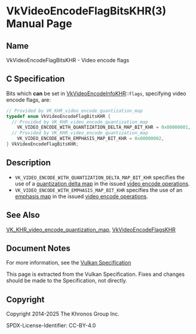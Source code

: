 # VkVideoEncodeFlagBitsKHR(3) Manual Page

## Name

VkVideoEncodeFlagBitsKHR - Video encode flags



## [](#_c_specification)C Specification

Bits which **can** be set in [VkVideoEncodeInfoKHR](https://registry.khronos.org/vulkan/specs/latest/man/html/VkVideoEncodeInfoKHR.html)::`flags`, specifying video encode flags, are:

```c++
// Provided by VK_KHR_video_encode_quantization_map
typedef enum VkVideoEncodeFlagBitsKHR {
  // Provided by VK_KHR_video_encode_quantization_map
    VK_VIDEO_ENCODE_WITH_QUANTIZATION_DELTA_MAP_BIT_KHR = 0x00000001,
  // Provided by VK_KHR_video_encode_quantization_map
    VK_VIDEO_ENCODE_WITH_EMPHASIS_MAP_BIT_KHR = 0x00000002,
} VkVideoEncodeFlagBitsKHR;
```

## [](#_description)Description

- `VK_VIDEO_ENCODE_WITH_QUANTIZATION_DELTA_MAP_BIT_KHR` specifies the use of a [quantization delta map](https://registry.khronos.org/vulkan/specs/latest/html/vkspec.html#encode-quantization-delta-map) in the issued [video encode operations](https://registry.khronos.org/vulkan/specs/latest/html/vkspec.html#video-encode-operations).
- `VK_VIDEO_ENCODE_WITH_EMPHASIS_MAP_BIT_KHR` specifies the use of an [emphasis map](https://registry.khronos.org/vulkan/specs/latest/html/vkspec.html#encode-emphasis-map) in the issued [video encode operations](https://registry.khronos.org/vulkan/specs/latest/html/vkspec.html#video-encode-operations).

## [](#_see_also)See Also

[VK\_KHR\_video\_encode\_quantization\_map](https://registry.khronos.org/vulkan/specs/latest/man/html/VK_KHR_video_encode_quantization_map.html), [VkVideoEncodeFlagsKHR](https://registry.khronos.org/vulkan/specs/latest/man/html/VkVideoEncodeFlagsKHR.html)

## [](#_document_notes)Document Notes

For more information, see the [Vulkan Specification](https://registry.khronos.org/vulkan/specs/latest/html/vkspec.html#VkVideoEncodeFlagBitsKHR)

This page is extracted from the Vulkan Specification. Fixes and changes should be made to the Specification, not directly.

## [](#_copyright)Copyright

Copyright 2014-2025 The Khronos Group Inc.

SPDX-License-Identifier: CC-BY-4.0